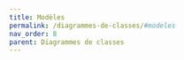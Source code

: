 ```yaml
---
title: Modèles
permalink: /diagrammes-de-classes/#modeles
nav_order: 8
parent: Diagrammes de classes
---
```

